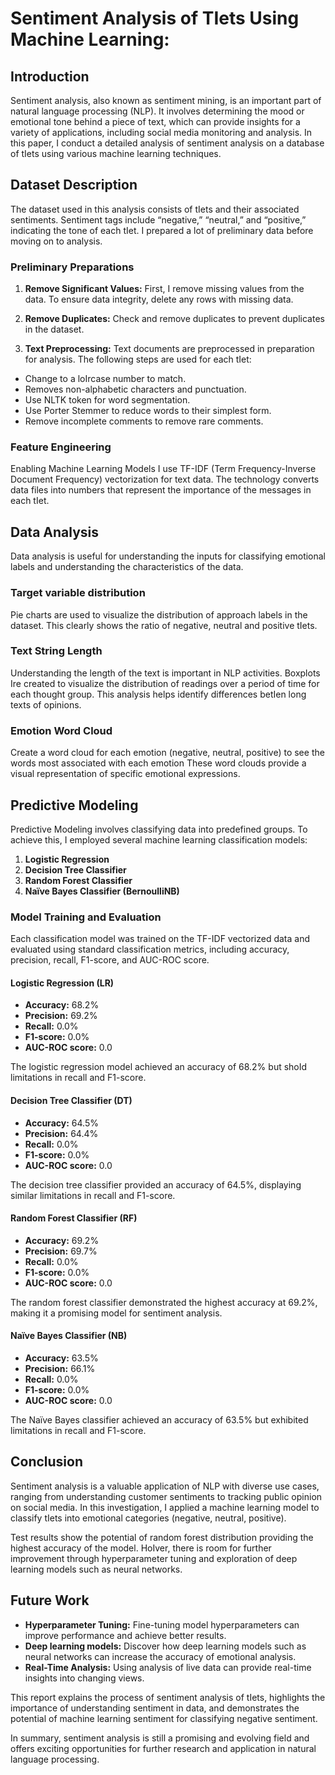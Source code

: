 # Sentiment Analysis of TIets Using Machine Learning: 

## Introduction

Sentiment analysis, also known as sentiment mining, is an important part of natural language processing (NLP). It involves determining the mood or emotional tone behind a piece of text, which can provide insights for a variety of applications, including social media monitoring and analysis. In this paper, I conduct a detailed analysis of sentiment analysis on a database of tIets using various machine learning techniques.

## Dataset Description

The dataset used in this analysis consists of tIets and their associated sentiments. Sentiment tags include “negative,” “neutral,” and “positive,” indicating the tone of each tIet. I prepared a lot of preliminary data before moving on to analysis.

### Preliminary Preparations

1. **Remove Significant Values:** First, I remove missing values from the data. To ensure data integrity, delete any rows with missing data.

2. **Remove Duplicates:** Check and remove duplicates to prevent duplicates in the dataset.

3. **Text Preprocessing:** Text documents are preprocessed in preparation for analysis. The following steps are used for each tIet:
- Change to a loIrcase number to match.
- Removes non-alphabetic characters and punctuation.
- Use NLTK token for word segmentation.
- Use Porter Stemmer to reduce words to their simplest form.
- Remove incomplete comments to remove rare comments.

### Feature Engineering

Enabling Machine Learning Models I use TF-IDF (Term Frequency-Inverse Document Frequency) vectorization for text data. The technology converts data files into numbers that represent the importance of the messages in each tIet.

## Data Analysis

Data analysis is useful for understanding the inputs for classifying emotional labels and understanding the characteristics of the data.

### Target variable distribution

Pie charts are used to visualize the distribution of approach labels in the dataset. This clearly shows the ratio of negative, neutral and positive tIets.

### Text String Length

Understanding the length of the text is important in NLP activities. Boxplots Ire created to visualize the distribution of readings over a period of time for each thought group. This analysis helps identify differences betIen long texts of opinions.

### Emotion Word Cloud

Create a word cloud for each emotion (negative, neutral, positive) to see the words most associated with each emotion These word clouds provide a visual representation of specific emotional expressions.

## Predictive Modeling

Predictive Modeling involves classifying data into predefined groups. To achieve this, I employed several machine learning classification models:

1. **Logistic Regression**
2. **Decision Tree Classifier**
3. **Random Forest Classifier**
4. **Naïve Bayes Classifier (BernoulliNB)**

### Model Training and Evaluation

Each classification model was trained on the TF-IDF vectorized data and evaluated using standard classification metrics, including accuracy, precision, recall, F1-score, and AUC-ROC score.

#### Logistic Regression (LR)

- **Accuracy:** 68.2%
- **Precision:** 69.2%
- **Recall:** 0.0%
- **F1-score:** 0.0%
- **AUC-ROC score:** 0.0

The logistic regression model achieved an accuracy of 68.2% but shoId limitations in recall and F1-score.

#### Decision Tree Classifier (DT)

- **Accuracy:** 64.5%
- **Precision:** 64.4%
- **Recall:** 0.0%
- **F1-score:** 0.0%
- **AUC-ROC score:** 0.0

The decision tree classifier provided an accuracy of 64.5%, displaying similar limitations in recall and F1-score.

#### Random Forest Classifier (RF)

- **Accuracy:** 69.2%
- **Precision:** 69.7%
- **Recall:** 0.0%
- **F1-score:** 0.0%
- **AUC-ROC score:** 0.0

The random forest classifier demonstrated the highest accuracy at 69.2%, making it a promising model for sentiment analysis.

#### Naïve Bayes Classifier (NB)

- **Accuracy:** 63.5%
- **Precision:** 66.1%
- **Recall:** 0.0%
- **F1-score:** 0.0%
- **AUC-ROC score:** 0.0

The Naïve Bayes classifier achieved an accuracy of 63.5% but exhibited limitations in recall and F1-score.

## Conclusion

Sentiment analysis is a valuable application of NLP with diverse use cases, ranging from understanding customer sentiments to tracking public opinion on social media. In this investigation, I applied a machine learning model to classify tIets into emotional categories (negative, neutral, positive).

Test results show the potential of random forest distribution providing the highest accuracy of the model. HoIver, there is room for further improvement through hyperparameter tuning and exploration of deep learning models such as neural networks.

## Future Work

- **Hyperparameter Tuning:** Fine-tuning model hyperparameters can improve performance and achieve better results.
- **Deep learning models:** Discover how deep learning models such as neural networks can increase the accuracy of emotional analysis.
- **Real-Time Analysis:** Using analysis of live data can provide real-time insights into changing views.

This report explains the process of sentiment analysis of tIets, highlights the importance of understanding sentiment in data, and demonstrates the potential of machine learning sentiment for classifying negative sentiment.

In summary, sentiment analysis is still a promising and evolving field and offers exciting opportunities for further research and application in natural language processing.
